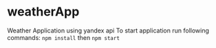 # weatherApp
Weather Application using yandex api
To start application run following commands:
`npm install`
then
`npm start`

